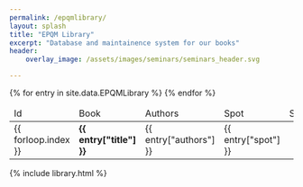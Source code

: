 ```yaml
---
permalink: /epqmlibrary/
layout: splash
title: "EPQM Library"
excerpt: "Database and maintainence system for our books"
header:
    overlay_image: /assets/images/seminars/seminars_header.svg

---
```


<table id="EpqmLibraryTable" class="sortable">
<thead>
<td class="epqm__table__center">Id</td>
<td>Book</td>
<td>Authors</td>
<td class="epqm__table__center">Spot</td>
<td class="epqm__table__center">Status</td>
</thead>
{% for entry in site.data.EPQMLibrary %}
<tr id="epqm__library__{{ forloop.index }}">
<td class="epqm__table__center">{{ forloop.index }}</td><td><strong>{{ entry["title"] }}</strong></td><td>{{ entry["authors"] }}</td>
<td class="epqm__table__center">{{ entry["spot"] }}</td>
<td class="epqm__table__center">
<i class="far fa-heart" onclick="borrowBook({{ forloop.index }})" style="display:{% if entry["status"] == nil %}block{% else %}none{% endif %}"></i>
<i class="fas fa-heart" onclick="toggleInfo({{ forloop.index }})" style="display:{% if entry["status"] == nil %}none{% else %}block{% endif %}"></i>
<div style="display: none;" onclick="releaseBook({{ forloop.index }})" id="book__info__{{ forloop.index }}">{{ entry["status"] }}</div>
</td>
</tr>
{% endfor %}
</table>

{% include library.html %}
